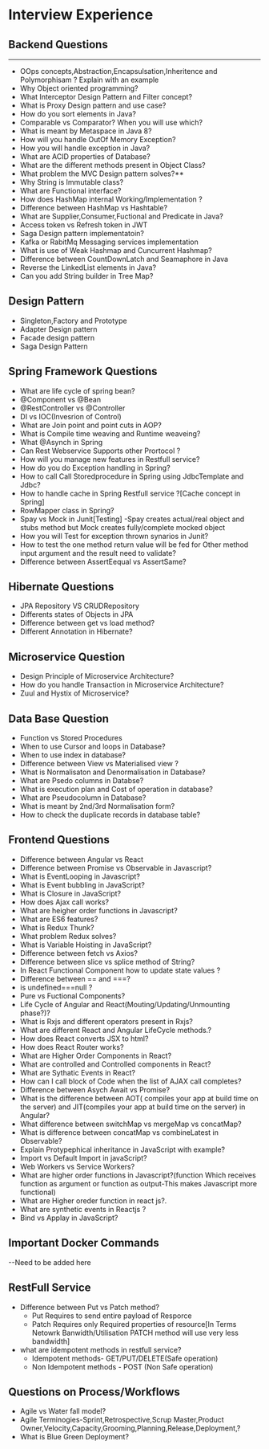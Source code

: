 # Interview Experience
## Backend Questions
-----------------------
- OOps concepts,Abstraction,Encapsulsation,Inheritence and Polymorphisam ? Explain with an example
- Why Object oriented programming?
- What Interceptor Design Pattern and Filter concept?
- What is Proxy Design pattern and use case?
- How do you sort elements in Java?
- Comparable vs Comparator? When you will use which?
- What is meant by Metaspace in Java 8?
- How will you handle OutOf Memory Exception?
- How you will handle exception in Java?
- What are ACID properties of Database?
- What are the different methods present in Object Class?
- What problem the MVC Design pattern solves?**
- Why String is Immutable class?
- What are Functional interface?
- How does HashMap internal Working/Implementation ?
- Difference between HashMap vs Hashtable? 
- What are Supplier,Consumer,Fuctional and Predicate in Java?
- Access token vs Refresh token in JWT
- Saga Design pattern implementatoin?
- Kafka or RabitMq Messaging services implementation
- What is use of Weak Hashmap and Cuncurrent Hashmap?
- Difference between CountDownLatch and Seamaphore in Java
- Reverse the LinkedList elements in Java?
- Can you add String builder in Tree Map?

## Design Pattern
- Singleton,Factory and Prototype
- Adapter Design pattern
- Facade design pattern
- Saga Design Pattern


## Spring Framework Questions
- What are life cycle of spring bean?
- @Component vs @Bean
- @RestController vs @Controller
- DI vs IOC(Invesrion of Control)
- What are Join point and point cuts in AOP?
- What is Compile time weaving and Runtime weaveing?
- What @Asynch in Spring
- Can Rest Webservice Supports other Prortocol ?
- How will you manage new features in Restfull service?
- How do you do Exception handling in Spring?
- How to call Call Storedprocedure in Spring using JdbcTemplate and Jdbc?
- How to handle cache in Spring Restfull service ?[Cache concept in Spring]
- RowMapper class in Spring?
- Spay vs Mock in Junit[Testing]
   -Spay creates actual/real object and stubs method but Mock creates fully/complete mocked object
- How you will Test for exception thrown synarios in Junit?
- How to test the one method return value will be fed for Other method input argument and the result need to validate?
- Difference between AssertEequal vs AssertSame?


## Hibernate Questions
- JPA Repository VS CRUDRepository
- Differents states of Objects in JPA
- Difference between get vs load method?
- Different Annotation in Hibernate?

## Microservice Question
- Design Principle of Microservice Architecture?
- How do you handle Transaction in Microservice Architecture?
- Zuul and Hystix of Microservice?

## Data Base Question
- Function vs Stored Procedures
- When to use Cursor and loops in Database?
- When to use index in database?
- Difference between View vs Materialised view ?
- What is Normalisaton and Denormalisation in Database?
- What are Psedo columns in Databse?
- What is execution plan and Cost of operation in database?
- What are Pseudocolumn in Database?
- What is meant by 2nd/3rd Normalisation form?
- How to check the duplicate records in database table?
## Frontend Questions
- Difference between Angular vs React
- Difference between Promise vs Observable in Javascript?
- What is EventLooping in Javascript?
- What is Event bubbling in JavaScript?
- What is Closure in JavaScript?
- How does Ajax call works?
- What are heigher order functions in Javascript?
- What are ES6 features?
- What is Redux Thunk?
- What problem Redux solves?
- What is Variable Hoisting in JavaScript?
- Difference between fetch vs Axios?
- Difference between slice vs splice method of String?
- In React Functional Component how to update state values ?
- Difference between == and ===?
- is undefined===null ?
- Pure vs Fuctional Components?
- Life Cycle of Angular and React(Mouting/Updating/Unmounting phase?)?
- What is Rxjs and different operators present in Rxjs?
- What are different React and Angular LifeCycle methods.?
- How does React converts JSX to html?
- How does React Router works?
- What are Higher Order Components in React?
- What are controlled and Controlled components in React?
- What are Sythatic Events in React?
- How can I call block of Code when the list of AJAX call completes?
- Difference between Asych Await vs Promise?
- What is the difference between AOT( compiles your app at build time on the server) and JIT(compiles your app at build time on the server) in Angular?
- What difference between switchMap vs mergeMap vs concatMap?
- What is difference between concatMap vs combineLatest in Observable?
- Explain Protypephical inheritance in JavaScript with example?
- Import vs Default Import in javaScript?
- Web Workers vs Service Workers?
- What are higher order functions in Javascript?(function Which receives function as argument or function as output-This makes Javascript more functional)
- What are Higher oreder function in react js?.
- What are synthetic events in Reactjs ?
- Bind vs Applay in JavaScript?
## Important Docker Commands
--Need to be added here


## RestFull Service
- Difference between Put vs Patch method?
  - Put Requires to send entire payload of Resporce
  - Patch Requires only Required properties of resource[In Terms Netowrk Banwidth/Utilisation PATCH method will use very less bandwidth]
- what are idempotent methods in restfull service?
  - Idempotent methods- GET/PUT/DELETE(Safe operation)
  - Non Idempotent methods - POST (Non Safe operation)

## Questions on Process/Workflows
- Agile vs Water fall model?
- Agile Terminogies-Sprint,Retrospective,Scrup Master,Product Owner,Velocity,Capacity,Grooming,Planning,Release,Deployment,?
- What is Blue Green Deployment?


